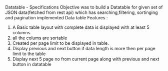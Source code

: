 Datatable - Specifications
Objective was to build a Datatable for given set of JSON data(fetched from rest api) which has searching,filtering, sortinging and pagination implemented
Data table Features : 
1. A Basic table layout with complete data is displayed with at least 5 columns. 
2. all the colums are sortable
3. Created per page limit to be displayed in table.
4. Display previous and next button if data length is more then per page limit to the table 
5. Display next 5 page no from current page along with previous and next button in datatable
